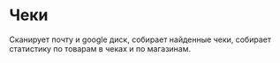 # Чеки
Сканирует почту и google диск, собирает найденные чеки, собирает статистику по товарам в чеках и по магазинам.
